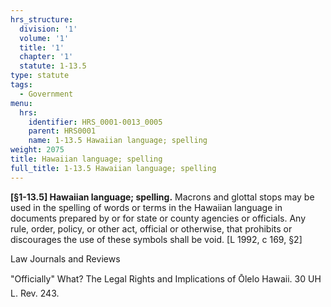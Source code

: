 ```yaml
---
hrs_structure:
  division: '1'
  volume: '1'
  title: '1'
  chapter: '1'
  statute: 1-13.5
type: statute
tags:
  - Government
menu:
  hrs:
    identifier: HRS_0001-0013_0005
    parent: HRS0001
    name: 1-13.5 Hawaiian language; spelling
weight: 2075
title: Hawaiian language; spelling
full_title: 1-13.5 Hawaiian language; spelling
---
```

**[§1-13.5] Hawaiian language; spelling.** Macrons and glottal stops may be used in the spelling of words or terms in the Hawaiian language in documents prepared by or for state or county agencies or officials. Any rule, order, policy, or other act, official or otherwise, that prohibits or discourages the use of these symbols shall be void. [L 1992, c 169, §2]

Law Journals and Reviews

"Officially" What? The Legal Rights and Implications of Ōlelo Hawaii. 30 UH L. Rev. 243.
